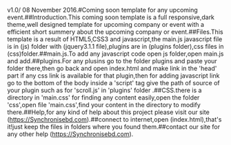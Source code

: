 ﻿v1.0/ 08 November 2016.#Coming soon template for any upcoming event.##Introduction.This coming soon template is a full responsive,dark theme,well designed template for upcoming company or event with a efficient short summery about the upcoming company or event.##Files.This template is a result of HTML5,CSS3 and javascript,the main.js javascript file is in (js) folder with (jquery3.1.1 file),plugins are in (plugins folder),css files in (css)folder.##main.js.To add any javascript code open js folder,open main.js and add.##plugins.For any plusins go to the folder plugins and paste your folder there,then go back and open index.html and make link in the 'head' part if any css link is available for that plugin,then for adding javascript link go to the bottom of the body inside a 'script' tag give the path of source of your plugin such as for 'scroll.js' in 'plugins' folder  <script src="plugins/scroll.js"></script>.##CSS.there is a directory in 'main.css' for finding any content easily,open the folder 'css',open file 'main.css',find your content in the directory to modify there.##Help,for any kind of help about this project please visit our site (https://Synchronisebd.com).##connect to internet,open (index.html),that's it!just keep the files in folders where you found them.##contact our site for any other help (https://Synchronisebd.com). 